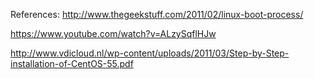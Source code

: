References:
http://www.thegeekstuff.com/2011/02/linux-boot-process/


https://www.youtube.com/watch?v=ALzySqflHJw

http://www.vdicloud.nl/wp-content/uploads/2011/03/Step-by-Step-installation-of-CentOS-55.pdf
